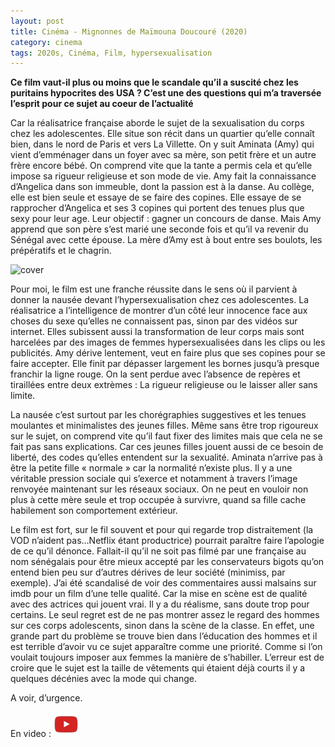 ```yaml
---
layout: post
title: Cinéma - Mignonnes de Maïmouna Doucouré (2020)
category: cinema
tags: 2020s, Cinéma, Film, hypersexualisation
---
```


**Ce film vaut-il plus ou moins que le scandale qu’il a suscité chez les puritains hypocrites des USA ? C’est une des questions qui m’a traversée l’esprit pour ce sujet au coeur de l’actualité**

Car la réalisatrice française aborde le sujet de la sexualisation du corps chez les adolescentes. Elle situe son récit dans un quartier qu’elle connaît bien, dans le nord de Paris et vers La Villette. On y suit Aminata (Amy) qui vient d’emménager dans un foyer avec sa mère, son petit frère et  un autre frère encore bébé. On comprend vite que la tante a permis cela et qu’elle impose sa rigueur religieuse et son mode de vie. Amy fait la connaissance d’Angelica dans son immeuble, dont la passion est à la danse. Au collège, elle est bien seule et essaye de se faire des copines. Elle essaye de se rapprocher d’Angelica et ses 3 copines qui portent des tenues plus que sexy pour leur age. Leur objectif : gagner un concours de danse. Mais Amy apprend que son père s’est marié une seconde fois et qu’il va revenir du Sénégal avec cette épouse. La mère d’Amy est à bout entre ses boulots, les prépératifs et le chagrin.

![cover](https://filedn.eu/llqi9IBxlYouGRXYG2xlROb/img/2020/mignonnes1.jpg)

Pour moi, le film est une franche réussite dans le sens où il parvient à donner la nausée devant l’hypersexualisation chez ces adolescentes. La réalisatrice a l’intelligence de montrer d’un côté leur innocence face aux choses du sexe qu’elles ne connaissent pas, sinon par des vidéos sur internet. Elles subissent aussi la transformation de leur corps mais sont harcelées par des images de femmes hypersexualisées dans les clips ou les publicités. Amy dérive lentement, veut en faire plus que ses copines pour se faire accepter. Elle finit par dépasser largement les bornes jusqu’à presque franchir la ligne rouge. On la sent perdue avec l’absence de repères et tiraillées entre deux extrèmes : La rigueur religieuse ou le laisser aller sans limite.

La nausée c’est surtout par les chorégraphies suggestives et les tenues moulantes et minimalistes des jeunes filles. Même sans être trop rigoureux sur le sujet, on comprend vite qu’il faut fixer des limites mais que cela ne se fait pas sans explications. Car ces jeunes filles jouent aussi de ce besoin de liberté, des codes qu’elles entendent sur la sexualité. Aminata n’arrive pas à être la petite fille « normale » car la normalité n’existe plus. Il y a une véritable pression sociale qui s’exerce et notamment à travers l’image renvoyée maintenant sur les réseaux sociaux. On ne peut en vouloir non plus à cette mère seule et trop occupée à survivre, quand sa fille cache habilement son comportement extérieur.

Le film est fort, sur le fil souvent et pour qui regarde trop distraitement (la VOD n’aident pas…Netflix étant productrice) pourrait paraître faire l’apologie de ce qu’il dénonce. Fallait-il qu’il ne soit pas filmé par une française au nom sénégalais pour être mieux accepté par les conservateurs bigots qu’on entend bien peu sur d’autres dérives de leur société (minimiss, par exemple). J’ai été scandalisé de voir des commentaires aussi malsains sur imdb pour un film d’une telle qualité. Car la mise en scène est de qualité avec des actrices qui jouent vrai. Il y a du réalisme, sans doute trop pour certains. Le seul regret est de ne pas montrer assez le regard des hommes sur ces corps adolescents, sinon dans la scène de la classe. En effet, une grande part du problème se trouve bien dans l’éducation des hommes et il est terrible d’avoir vu ce sujet apparaître comme une priorité. Comme si l’on voulait toujours imposer aux femmes la manière de s’habiller. L’erreur est de croire que le sujet est la taille de vêtements qui étaient déjà courts il y a quelques décénies avec la mode qui change.

A voir, d’urgence.

En video : [![video](/images/youtube.png)](https://youtu.be/qwdKwmDnk_M)
